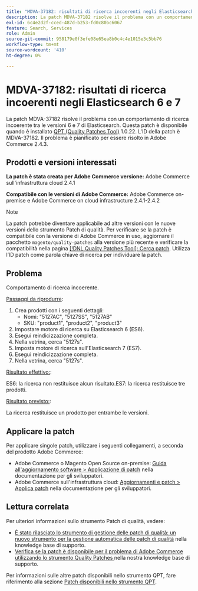 ```yaml
---
title: "MDVA-37182: risultati di ricerca incoerenti negli Elasticsearch 6 e 7"
description: La patch MDVA-37182 risolve il problema con un comportamento di ricerca incoerente tra le versioni 6 e 7 di Elasticsearch. Questa patch è disponibile quando è installato [Quality Patches Tool (QPT)](/help/announcements/adobe-commerce-announcements/magento-quality-patches-released-new-tool-to-self-serve-quality-patches.md) 1.0.22. L'ID della patch è MDVA-37182. Il problema è pianificato per essere risolto in Adobe Commerce 2.4.3.
exl-id: 6c4e2d2f-cced-487d-b253-fd0c80bc6067
feature: Search, Services
role: Admin
source-git-commit: 958179e0f3efe08e65ea8b0c4c4e1015e3c5bb76
workflow-type: tm+mt
source-wordcount: '410'
ht-degree: 0%

---
```


# MDVA-37182: risultati di ricerca incoerenti negli Elasticsearch 6 e 7

La patch MDVA-37182 risolve il problema con un comportamento di ricerca incoerente tra le versioni 6 e 7 di Elasticsearch. Questa patch è disponibile quando è installato [QPT (Quality Patches Tool)](/help/announcements/adobe-commerce-announcements/magento-quality-patches-released-new-tool-to-self-serve-quality-patches.md) 1.0.22. L&#39;ID della patch è MDVA-37182. Il problema è pianificato per essere risolto in Adobe Commerce 2.4.3.

## Prodotti e versioni interessati

**La patch è stata creata per Adobe Commerce versione:** Adobe Commerce sull&#39;infrastruttura cloud 2.4.1

**Compatibile con le versioni di Adobe Commerce:** Adobe Commerce on-premise e Adobe Commerce on cloud infrastructure 2.4.1-2.4.2

>[!NOTE]
>
>La patch potrebbe diventare applicabile ad altre versioni con le nuove versioni dello strumento Patch di qualità. Per verificare se la patch è compatibile con la versione di Adobe Commerce in uso, aggiornare il pacchetto `magento/quality-patches` alla versione più recente e verificare la compatibilità nella pagina [[!DNL Quality Patches Tool]: Cerca patch](https://devdocs.magento.com/quality-patches/tool.html#patch-grid). Utilizza l’ID patch come parola chiave di ricerca per individuare la patch.

## Problema

Comportamento di ricerca incoerente.

<u>Passaggi da riprodurre</u>:

1. Crea prodotti con i seguenti dettagli:
   * Nomi: &quot;5127AC&quot;, &quot;5127SS&quot;, &quot;5127AB&quot;
   * SKU: &quot;product1&quot;, &quot;product2&quot;, &quot;product3&quot;
1. Impostare motore di ricerca su Elasticsearch 6 (ES6).
1. Esegui reindicizzazione completa.
1. Nella vetrina, cerca &quot;5127s&quot;.
1. Imposta motore di ricerca sull&#39;Elasticsearch 7 (ES7).
1. Esegui reindicizzazione completa.
1. Nella vetrina, cerca &quot;5127s&quot;.

<u>Risultato effettivo:</u>:

ES6: la ricerca non restituisce alcun risultato.ES7: la ricerca restituisce tre prodotti.

<u>Risultato previsto:</u>:

La ricerca restituisce un prodotto per entrambe le versioni.

## Applicare la patch

Per applicare singole patch, utilizzare i seguenti collegamenti, a seconda del prodotto Adobe Commerce:

* Adobe Commerce o Magento Open Source on-premise: [Guida all&#39;aggiornamento software > Applicazione di patch](https://devdocs.magento.com/guides/v2.4/comp-mgr/patching/mqp.html) nella documentazione per gli sviluppatori.
* Adobe Commerce sull&#39;infrastruttura cloud: [Aggiornamenti e patch > Applica patch](https://devdocs.magento.com/cloud/project/project-patch.html) nella documentazione per gli sviluppatori.

## Lettura correlata

Per ulteriori informazioni sullo strumento Patch di qualità, vedere:

* [È stato rilasciato lo strumento di gestione delle patch di qualità: un nuovo strumento per la gestione automatica delle patch di qualità](/help/announcements/adobe-commerce-announcements/magento-quality-patches-released-new-tool-to-self-serve-quality-patches.md) nella knowledge base di supporto.
* [Verifica se la patch è disponibile per il problema di Adobe Commerce utilizzando lo strumento Quality Patches ](/help/support-tools/patches-available-in-qpt-tool/check-patch-for-magento-issue-with-magento-quality-patches.md) nella nostra knowledge base di supporto.

Per informazioni sulle altre patch disponibili nello strumento QPT, fare riferimento alla sezione [Patch disponibili nello strumento QPT](https://support.magento.com/hc/en-us/sections/360010506631-Patches-available-in-QPT-tool-).
